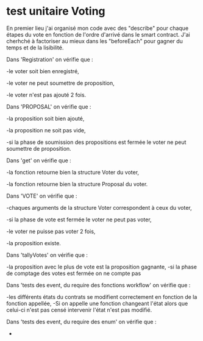 # test unitaire Voting

En premier lieu j'ai organisé mon code avec des "describe" pour chaque étapes du vote 
en fonction de l'ordre d'arrivé dans le smart contract. J'ai cherhché à factoriser au 
mieux dans les "beforeEach" pour gagner du temps et de la lisibilité.




Dans 'Registration' on vérifie que :




-le voter soit bien enregistré,

-le voter ne peut soumettre de proposition,

-le voter n'est pas ajouté 2 fois.





Dans 'PROPOSAL' on vérifie que :




-la proposition soit bien ajouté,

-la proposition ne soit pas vide,

-si la phase de soumission des propositions est fermée le voter ne peut soumettre de proposition.





Dans 'get' on vérifie que :




-la fonction retourne bien la structure Voter du voter,

-la fonction retourne bien la structure Proposal du voter.





Dans 'VOTE' on vérifie que :




-chaques arguments de la structure Voter correspondent à ceux du voter,

-si la phase de vote est fermée le voter ne peut pas voter,

-le voter ne puisse pas voter 2 fois,

-la proposition existe.




Dans 'tallyVotes' on vérifie que :




-la proposition avec le plus de vote est la proposition gagnante,
-si la phase de comptage des votes est fermée on ne compte pas




Dans 'tests des event, du require des fonctions workflow' on vérifie que :




-les différents états du contrats se modifient correctement en fonction de la fonction appellée,
-Si on appelle une fonction changeant l'état alors que celui-ci n'est pas censé intervenir l'état n'est pas modifié.




Dans 'tests des event, du require des enum' on vérifie que :




-
